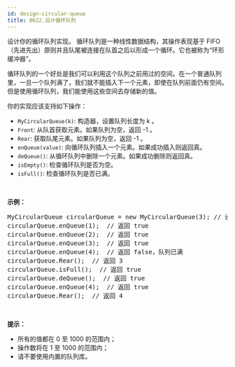 ```yaml
---
id: design-circular-queue
title: 0622.设计循环队列
---
```

设计你的循环队列实现。 循环队列是一种线性数据结构，其操作表现基于 FIFO（先进先出）原则并且队尾被连接在队首之后以形成一个循环。它也被称为“环形缓冲器”。

循环队列的一个好处是我们可以利用这个队列之前用过的空间。在一个普通队列里，一旦一个队列满了，我们就不能插入下一个元素，即使在队列前面仍有空间。但是使用循环队列，我们能使用这些空间去存储新的值。

你的实现应该支持如下操作：


- <code>MyCircularQueue(k)</code>: 构造器，设置队列长度为 k 。
- <code>Front</code>: 从队首获取元素。如果队列为空，返回 -1 。
- <code>Rear</code>: 获取队尾元素。如果队列为空，返回 -1 。
- <code>enQueue(value)</code>: 向循环队列插入一个元素。如果成功插入则返回真。
- <code>deQueue()</code>: 从循环队列中删除一个元素。如果成功删除则返回真。
- <code>isEmpty()</code>: 检查循环队列是否为空。
- <code>isFull()</code>: 检查循环队列是否已满。

 

**示例：**


<pre>MyCircularQueue circularQueue = new MyCircularQueue(3); // 设置长度为 3<br/>circularQueue.enQueue(1);  // 返回 true<br/>circularQueue.enQueue(2);  // 返回 true<br/>circularQueue.enQueue(3);  // 返回 true<br/>circularQueue.enQueue(4);  // 返回 false，队列已满<br/>circularQueue.Rear();  // 返回 3<br/>circularQueue.isFull();  // 返回 true<br/>circularQueue.deQueue();  // 返回 true<br/>circularQueue.enQueue(4);  // 返回 true<br/>circularQueue.Rear();  // 返回 4</pre>

 

**提示：**


- 所有的值都在 0 至 1000 的范围内；
- 操作数将在 1 至 1000 的范围内；
- 请不要使用内置的队列库。

